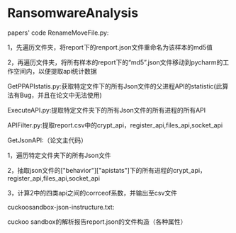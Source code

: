 # RansomwareAnalysis
papers' code
RenameMoveFile.py:

1，先遍历文件夹，将report下的renport.json文件重命名为该样本的md5值

2，再遍历文件夹，将所有样本的report下的“md5”.json文件移动到pycharm的工作空间内，以便提取api统计数据

GetPPAPIstatis.py:获取特定文件下的所有Json文件的父进程API的statistic(此算法有Bug，并且在论文中无法使用)

ExecuteAPI.py:提取特定文件夹下的所有Json文件的所有进程的所有API

APIFilter.py:提取report.csv中的crypt_api，register_api,files_api,socket_api

GetJsonAPI:（论文主代码）

1，遍历特定文件夹下的所有Json文件
           
2，抽取json文件的["behavior"]["apistats"]下的所有进程的crypt_api，register_api,files_api,socket_api

3，计算2中的四类api之间的corrceof系数，并输出至csv文件

cuckoosandbox-json-instructure.txt:

cuckoo sandbox的解析报告report.json的文件构造（各种属性）


